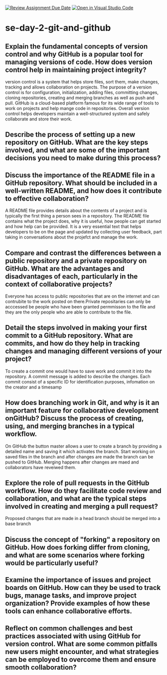 [![Review Assignment Due Date](https://classroom.github.com/assets/deadline-readme-button-22041afd0340ce965d47ae6ef1cefeee28c7c493a6346c4f15d667ab976d596c.svg)](https://classroom.github.com/a/8wgCKhpZ)
[![Open in Visual Studio Code](https://classroom.github.com/assets/open-in-vscode-2e0aaae1b6195c2367325f4f02e2d04e9abb55f0b24a779b69b11b9e10269abc.svg)](https://classroom.github.com/online_ide?assignment_repo_id=18451465&assignment_repo_type=AssignmentRepo)
# se-day-2-git-and-github
## Explain the fundamental concepts of version control and why GitHub is a popular tool for managing versions of code. How does version control help in maintaining project integrity?
version control is a system that helps store files, sort them, make changes, tracking and allows collaboration on projects. The purpose of a version control is for configuration, initialization, adding files, committing changes, cloning repositories, creating and merging branches as well as push and pull. GitHub is a cloud-based platform famous for its wide range of tools to work on projects and help mange code in repositories. Overall version control helps developers maintain a well-structured system and safely collaborate and store their work.

## Describe the process of setting up a new repository on GitHub. What are the key steps involved, and what are some of the important decisions you need to make during this process?


## Discuss the importance of the README file in a GitHub repository. What should be included in a well-written README, and how does it contribute to effective collaboration? 

A README file provides details about the contents of a project and is typically the first thing a person sees in a repository. The README file contains what the project does, why it is useful, how people can get started and how help can be provided. It is a very essential text that helps developers to be on the page and updated by collecting user feedback, part taking in conversations about the projefct and manage the work.

## Compare and contrast the differences between a public repository and a private repository on GitHub. What are the advantages and disadvantages of each, particularly in the context of collaborative projects? 

Everyone has access to public repositories that are on the internet and can contrubite to the work posted on there.Private repositaries can only be acccessed be people who have been granted permmisson to the file and they are the only people who are able to contribute to the file.

## Detail the steps involved in making your first commit to a GitHub repository. What are commits, and how do they help in tracking changes and managing different versions of your project?

To create a commit one would have to save work and commit it into the repository. A commit message is added to describe the changes. Each commit consist of a specific ID for identification purposes, infomation on the creator and a timesamp  

## How does branching work in Git, and why is it an important feature for collaborative development onGitHub? Discuss the process of creating, using, and merging branches in a typical workflow.
On GitHub the button master allows a user to create a branch by providing a detailed name and saving it which activates the branch. Start working on saved files in the branch and after changes are made the branch can be pushed to GitHub. Merging happens after changes are maed and collaborators have reveiwed them.

## Explore the role of pull requests in the GitHub workflow. How do they facilitate code review and collaboration, and what are the typical steps involved in creating and merging a pull request? 
Proposed changes that are made in a head branch should be merged into a base branch


## Discuss the concept of "forking" a repository on GitHub. How does forking differ from cloning, and what are some scenarios where forking would be particularly useful?

## Examine the importance of issues and project boards on GitHub. How can they be used to track bugs, manage tasks, and improve project organization? Provide examples of how these tools can enhance collaborative efforts.

## Reflect on common challenges and best practices associated with using GitHub for version control. What are some common pitfalls new users might encounter, and what strategies can be employed to overcome them and ensure smooth collaboration?
